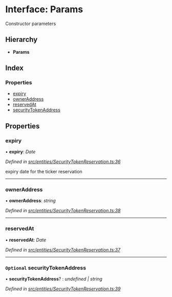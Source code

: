 # Interface: Params

Constructor parameters

## Hierarchy

* **Params**

## Index

### Properties

* [expiry](entities.params-6.md#expiry)
* [ownerAddress](entities.params-6.md#owneraddress)
* [reservedAt](entities.params-6.md#reservedat)
* [securityTokenAddress](entities.params-6.md#optional-securitytokenaddress)

## Properties

###  expiry

• **expiry**: *Date*

*Defined in [src/entities/SecurityTokenReservation.ts:36](https://github.com/PolymathNetwork/polymath-sdk/blob/1abe1ae/src/entities/SecurityTokenReservation.ts#L36)*

expiry date for the ticker reservation

___

###  ownerAddress

• **ownerAddress**: *string*

*Defined in [src/entities/SecurityTokenReservation.ts:38](https://github.com/PolymathNetwork/polymath-sdk/blob/1abe1ae/src/entities/SecurityTokenReservation.ts#L38)*

___

###  reservedAt

• **reservedAt**: *Date*

*Defined in [src/entities/SecurityTokenReservation.ts:37](https://github.com/PolymathNetwork/polymath-sdk/blob/1abe1ae/src/entities/SecurityTokenReservation.ts#L37)*

___

### `Optional` securityTokenAddress

• **securityTokenAddress**? : *undefined | string*

*Defined in [src/entities/SecurityTokenReservation.ts:39](https://github.com/PolymathNetwork/polymath-sdk/blob/1abe1ae/src/entities/SecurityTokenReservation.ts#L39)*
